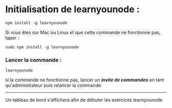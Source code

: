 # Initialisation de learnyounode :
```
npm install -g learnyounode
```
Si vous êtes sur Mac ou Linux et que cette commande ne fonctionne pas, taper :
```
sudo npm install -g learnyounode
```

### Lancer la commande :
```
learnyounode
```
si la commande ne fonctionne pas, lancer un ***invite de commandes*** en tant qu'administrateur puis relancer la commande
***
Un tableau de bord s'affichera afin de débuter les exercices learnyounode
